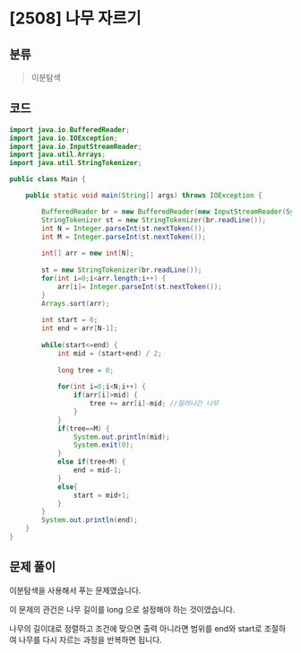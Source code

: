 # [2508] 나무 자르기

## 분류
> 이분탐색

## 코드
```java
import java.io.BufferedReader;
import java.io.IOException;
import java.io.InputStreamReader;
import java.util.Arrays;
import java.util.StringTokenizer;

public class Main {

	public static void main(String[] args) throws IOException {

		BufferedReader br = new BufferedReader(new InputStreamReader(System.in));
		StringTokenizer st = new StringTokenizer(br.readLine());
		int N = Integer.parseInt(st.nextToken());
		int M = Integer.parseInt(st.nextToken());
		
		int[] arr = new int[N];
		
		st = new StringTokenizer(br.readLine());
		for(int i=0;i<arr.length;i++) {
			arr[i]= Integer.parseInt(st.nextToken());
		}
		Arrays.sort(arr);
		
		int start = 0;
		int end = arr[N-1];
		
		while(start<=end) {
			int mid = (start+end) / 2;
			
			long tree = 0;
			
			for(int i=0;i<N;i++) {
				if(arr[i]>mid) {	
					tree += arr[i]-mid;	//잘려나간 나무
				}
			}
			if(tree==M) {
				System.out.println(mid);
				System.exit(0);
			}
			else if(tree<M) {
				end = mid-1;
			}
			else{
				start = mid+1;
			}
		}
		System.out.println(end);
	}
}
```

## 문제 풀이
이분탐색을 사용해서 푸는 문제였습니다.

이 문제의 관건은 나무 길이를 long 으로 설정해야 하는 것이였습니다.

나무의 길이대로 정렬하고 조건에 맞으면 출력 아니라면 범위를 end와 start로 조절하여 나무를 다시 자르는 과정을 반복하면 됩니다.
